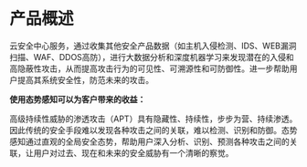 

# 产品概述

云安全中心服务，通过收集其他安全产品数据（如主机入侵检测、IDS、WEB漏洞扫描、WAF、DDOS高防），进行大数据分析和深度机器学习来发现潜在的入侵和高隐蔽性攻击，从而提高攻击行为的可见性、可溯源性和可防御性。进一步帮助用户提高其系统安全性，防范未来的攻击。

**使用态势感知可以为客户带来的收益：**

高级持续性威胁的渗透攻击（APT）具有隐藏性、持续性，步步为营、持续渗透。因此传统的安全手段难以发现各种攻击之间的关联，难以检测、识别和防御。态势感知通过直观的全局安全态势，帮助用户深入分析、识别、预测各种攻击之间的关联，让用户对过去、现在和未来的安全威胁有一个清晰的察觉。
